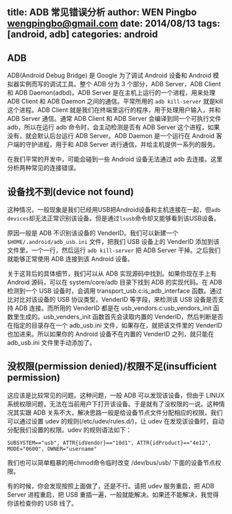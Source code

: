 title: ADB 常见错误分析
author: WEN Pingbo <wengpingbo@gmail.com>
date: 2014/08/13
tags: [android, adb]
categories: android
---

## ADB
ADB(Android Debug Bridge) 是 Google 为了调试 Android 设备和 Android 模拟器实例而写的调试工具。整个 ADB 分为 3 个部分，ADB Server，ADB Client 和 ADB Daemon(adbd)。ADB Server 是在主机上运行的一个进程，用来处理 ADB Client 和 ADB Daemon 之间的通信。平常所用的 `adb kill-server` 就是kill这个进程。ADB Client 就是我们在终端里运行的程序，用于处理用户输入，并和 ADB Server 通信。通常 ADB Client 和 ADB Server 会编译到同一个可执行文件 adb，所以在运行 adb 命令时，会主动检测是否有 ADB Server 这个进程，如果没有，就会默认后台运行 ADB Server。ADB Daemon 是一个运行在 Android 客户端的守护进程，用于和 ADB Server 进行通信，并给主机提供一系列的服务。

在我们平常的开发中，可能会碰到一些 Android 设备无法通过 adb 去连接。这里分析两种常见的连接错误。

<!-- more -->

## 设备找不到(device not found)
这种情况，一般现象是我们已经用USB把Android设备和主机连接在一起，但`adb devices`却无法正常识别该设备。但是通过`lsusb`命令却又能够看到该USB设备。

原因一般是 ADB 不识别该设备的 VenderID。我们可以新建一个 `$HOME/.android/adb_usb.ini` 文件，把我们 USB 设备上的 VenderID 添加到该文件里，一个一行，然后运行 `adb kill-server` 把 ADB Server 干掉。之后我们就能够正常使用 ADB 连接到该 Android 设备。

关于这背后的具体细节，我们可以从 ADB 实现源码中找到。如果你现在手上有 Android 源码，可以在 system/core/adb 目录下找到 ADB 的实现代码。在 ADB 检测到一个 USB 设备时，会调用 transport_usb.c:is_adb_interface 函数。通过比对比对该设备的 USB 协议类型，VenderID 等字段，来检测该 USB 设备是否支持 ADB 连接。而所用的 VenderID 都是在 usb_vendors.c:usb_vendors_init 函数里生成的。usb_venders_init 函数首先会读取内置的 VenderID，然后判断是否在指定的目录存在一个 adb_usb.ini 文件，如果存在，就把该文件里的 VenderID 也加进来。所以如果你的 Android 设备不在内置的 VenderID 之列，就只能在 adb_usb.ini 文件里手动添加了。

## 没权限(permission denied)/权限不足(insufficient permission)
这应该是比较常见的问题。这种问题，一般 ADB 可以发现该设备，但由于 LINUX 系统权限问题，无法在当前用户下打开该设备。于是就有了没权限的一说。这种情况其实跟 ADB 关系不大，解决思路一般是给设备节点文件分配相应的权限，我们可以通过设置 udev 的规则(/etc/udev/rules.d/)，让 udev 在发现该设备时，自动分配我们设置的权限。udev 的规则语法如下：

```
SUBSYSTEM=="usb", ATTR{idVendor}=="18d1", ATTR{idProduct}=="4e12", MODE="0600", OWNER="username"
```

我们也可以简单粗暴的用chmod命令临时改变 /dev/bus/usb/ 下面的设备节点权限。

有的时候，你会发现按照上面做了，还是不行。请把 udev 服务重启，把 ADB Server 进程重启，把 USB 重插一遍，一般就能解决。如果还不能解决，我觉得你该检查你的 USB 线了。


